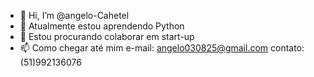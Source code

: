 - 👋 Hi, I’m @angelo-Cahetel
- 🌱 Atualmente estou aprendendo  Python
- 💞️ Estou procurando colaborar em start-up 
- 📫 Como chegar até mim e-mail: angelo030825@gmail.com
contato:  (51)992136076

<!---
angelo-Cahetel/angelo-Cahetel is a ✨ special ✨ repository because its `README.md` (this file) appears on your GitHub profile.
You can click the Preview link to take a look at your changes.
--->
